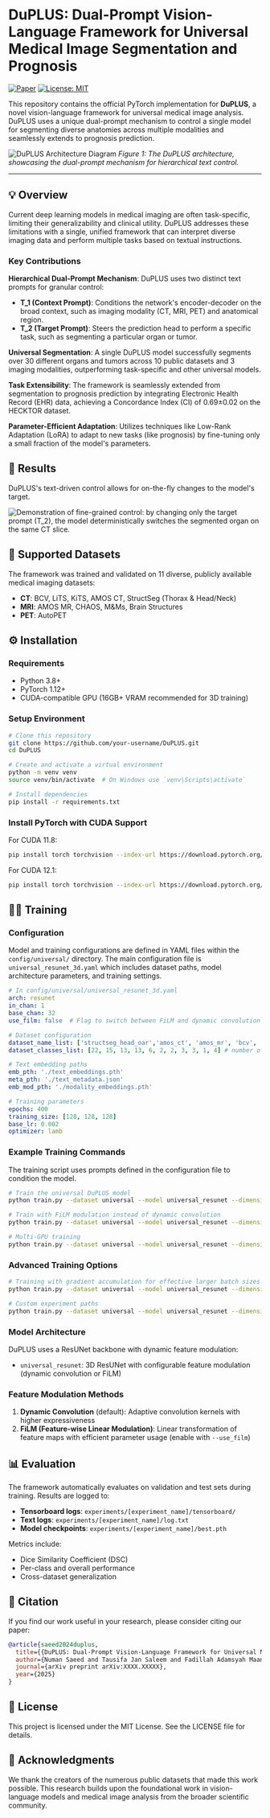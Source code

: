 # DuPLUS: Dual-Prompt Vision-Language Framework for Universal Medical Image Segmentation and Prognosis

[![Paper](https://img.shields.io/badge/paper-arXiv-red)](https://arxiv.org/abs/your-arxiv-id)
[![License: MIT](https://img.shields.io/badge/License-MIT-yellow.svg)](https://opensource.org/licenses/MIT)

This repository contains the official PyTorch implementation for **DuPLUS**, a novel vision-language framework for universal medical image analysis. DuPLUS uses a unique dual-prompt mechanism to control a single model for segmenting diverse anatomies across multiple modalities and seamlessly extends to prognosis prediction.


![DuPLUS Architecture Diagram](figures/DuPLUS.png)
*Figure 1: The DuPLUS architecture, showcasing the dual-prompt mechanism for hierarchical text control.*


---

## 💡 Overview

Current deep learning models in medical imaging are often task-specific, limiting their generalizability and clinical utility. DuPLUS addresses these limitations with a single, unified framework that can interpret diverse imaging data and perform multiple tasks based on textual instructions.

### Key Contributions

**Hierarchical Dual-Prompt Mechanism**: DuPLUS uses two distinct text prompts for granular control:
- **T_1 (Context Prompt)**: Conditions the network's encoder-decoder on the broad context, such as imaging modality (CT, MRI, PET) and anatomical region.
- **T_2 (Target Prompt)**: Steers the prediction head to perform a specific task, such as segmenting a particular organ or tumor.

**Universal Segmentation**: A single DuPLUS model successfully segments over 30 different organs and tumors across 10 public datasets and 3 imaging modalities, outperforming task-specific and other universal models.

**Task Extensibility**: The framework is seamlessly extended from segmentation to prognosis prediction by integrating Electronic Health Record (EHR) data, achieving a Concordance Index (CI) of 0.69±0.02 on the HECKTOR dataset.

**Parameter-Efficient Adaptation**: Utilizes techniques like Low-Rank Adaptation (LoRA) to adapt to new tasks (like prognosis) by fine-tuning only a small fraction of the model's parameters.

## 🚀 Results

DuPLUS's text-driven control allows for on-the-fly changes to the model's target.

![Demonstration of fine-grained control: by changing only the target prompt (T_2), the model deterministically switches the segmented organ on the same CT slice.](figures/qualitative_results_bcv&sst.png)

## 💾 Supported Datasets

The framework was trained and validated on 11 diverse, publicly available medical imaging datasets:

- **CT**: BCV, LiTS, KiTS, AMOS CT, StructSeg (Thorax & Head/Neck)
- **MRI**: AMOS MR, CHAOS, M&Ms, Brain Structures  
- **PET**: AutoPET

## ⚙️ Installation

### Requirements
- Python 3.8+
- PyTorch 1.12+
- CUDA-compatible GPU (16GB+ VRAM recommended for 3D training)

### Setup Environment

```bash
# Clone this repository
git clone https://github.com/your-username/DuPLUS.git
cd DuPLUS

# Create and activate a virtual environment
python -m venv venv
source venv/bin/activate  # On Windows use `venv\Scripts\activate`

# Install dependencies
pip install -r requirements.txt
```

### Install PyTorch with CUDA Support

For CUDA 11.8:
```bash
pip install torch torchvision --index-url https://download.pytorch.org/whl/cu118
```

For CUDA 12.1:
```bash
pip install torch torchvision --index-url https://download.pytorch.org/whl/cu121
```

## 🏃‍♀️ Training

### Configuration

Model and training configurations are defined in YAML files within the `config/universal/` directory. The main configuration file is `universal_resunet_3d.yaml` which includes dataset paths, model architecture parameters, and training settings.

```yaml
# In config/universal/universal_resunet_3d.yaml
arch: resunet
in_chan: 1
base_chan: 32
use_film: false  # Flag to switch between FiLM and dynamic convolution

# Dataset configuration  
dataset_name_list: ['structseg_head_oar','amos_ct', 'amos_mr', 'bcv', 'structseg_oar', 'lits', 'kits', 'mnm', 'brain_structure', 'autopet', 'chaos']
dataset_classes_list: [22, 15, 13, 13, 6, 2, 2, 3, 3, 1, 4] # number of classes per dataset

# Text embedding paths
emb_pth: './text_embeddings.pth'
meta_pth: './text_metadata.json'
emb_mod_pth: './modality_embeddings.pth'

# Training parameters
epochs: 400
training_size: [128, 128, 128]
base_lr: 0.002
optimizer: lamb
```

### Example Training Commands

The training script uses prompts defined in the configuration file to condition the model.

```bash
# Train the universal DuPLUS model
python train.py --dataset universal --model universal_resunet --dimension 3d --amp --batch_size 8 --unique_name DuPLUS_universal_run

# Train with FiLM modulation instead of dynamic convolution
python train.py --dataset universal --model universal_resunet --dimension 3d --use_film --amp --batch_size 8 --unique_name DuPLUS_film_run

# Multi-GPU training
python train.py --dataset universal --model universal_resunet --dimension 3d --gpu 0,1,2,3 --batch_size 8 --unique_name DuPLUS_multigpu_run
```

### Advanced Training Options

```bash
# Training with gradient accumulation for effective larger batch sizes
python train.py --dataset universal --model universal_resunet --dimension 3d --batch_size 4 --gradient_accumulation_steps 2 --unique_name DuPLUS_gradacc_run

# Custom experiment paths
python train.py --dataset universal --model universal_resunet --dimension 3d --cp_path ./experiments/ --unique_name DuPLUS_custom_path
```

### Model Architecture

DuPLUS uses a ResUNet backbone with dynamic feature modulation:

- `universal_resunet`: 3D ResUNet with configurable feature modulation (dynamic convolution or FiLM)

### Feature Modulation Methods

1. **Dynamic Convolution** (default): Adaptive convolution kernels with higher expressiveness
2. **FiLM (Feature-wise Linear Modulation)**: Linear transformation of feature maps with efficient parameter usage (enable with `--use_film`)

## 📊 Evaluation

The framework automatically evaluates on validation and test sets during training. Results are logged to:

- **Tensorboard logs**: `experiments/[experiment_name]/tensorboard/`
- **Text logs**: `experiments/[experiment_name]/log.txt`  
- **Model checkpoints**: `experiments/[experiment_name]/best.pth`

Metrics include:
- Dice Similarity Coefficient (DSC)
- Per-class and overall performance
- Cross-dataset generalization

## 📜 Citation

If you find our work useful in your research, please consider citing our paper:

```bibtex
@article{saeed2024duplus,
  title={{DuPLUS: Dual-Prompt Vision-Language Framework for Universal Medical Image Segmentation and Prognosis}},
  author={Numan Saeed and Tausifa Jan Saleem and Fadillah Adamsyah Maani and Muhammad Ridzuan and Hu Wang and Mohammad Yaqub},
  journal={arXiv preprint arXiv:XXXX.XXXXX},
  year={2025}
}
```

## 📄 License

This project is licensed under the MIT License. See the LICENSE file for details.

## 🙏 Acknowledgments

We thank the creators of the numerous public datasets that made this work possible. This research builds upon the foundational work in vision-language models and medical image analysis from the broader scientific community.